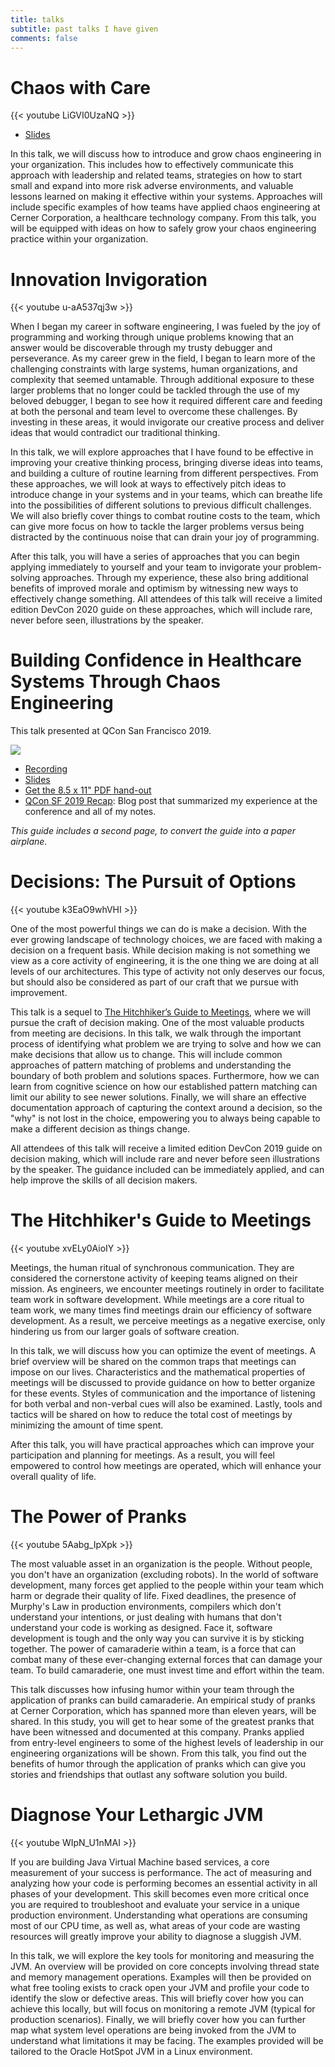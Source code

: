 ```yaml
---
title: talks
subtitle: past talks I have given
comments: false
---
```


# Chaos with Care

{{< youtube LiGVI0UzaNQ >}}

* [Slides](/slides/chaos-carnival-feb-2021.pdf)

In this talk, we will discuss how to introduce and grow chaos engineering in your organization. This includes how to effectively communicate this approach with leadership and related teams, strategies on how to start small and expand into more risk adverse environments, and valuable lessons learned on making it effective within your systems. Approaches will include specific examples of how teams have applied chaos engineering at Cerner Corporation, a healthcare technology company. From this talk, you will be equipped with ideas on how to safely grow your chaos engineering practice within your organization.

# Innovation Invigoration

{{< youtube u-aA537qj3w >}}

When I began my career in software engineering, I was fueled by the joy of programming and working through unique problems knowing that an answer would be discoverable through my trusty debugger and perseverance. As my career grew in the field, I began to learn more of the challenging constraints with large systems, human organizations, and complexity that seemed untamable. Through additional exposure to these larger problems that no longer could be tackled through the use of my beloved debugger, I began to see how it required different care and feeding at both the personal and team level to overcome these challenges. By investing in these areas, it would invigorate our creative process and deliver ideas that would contradict our traditional thinking.

In this talk, we will explore approaches that I have found to be effective in improving your creative thinking process, bringing diverse ideas into teams, and building a culture of routine learning from different perspectives. From these approaches, we will look at ways to effectively pitch ideas to introduce change in your systems and in your teams, which can breathe life into the possibilities of different solutions to previous difficult challenges. We will also briefly cover things to combat routine costs to the team, which can give more focus on how to tackle the larger problems versus being distracted by the continuous noise that can drain your joy of programming.

After this talk, you will have a series of approaches that you can begin applying immediately to yourself and your team to invigorate your problem-solving approaches. Through my experience, these also bring additional benefits of improved morale and optimism by witnessing new ways to effectively change something. All attendees of this talk will receive a limited edition DevCon 2020 guide on these approaches, which will include rare, never before seen, illustrations by the speaker.

# Building Confidence in Healthcare Systems Through Chaos Engineering

This talk presented at QCon San Francisco 2019.

[![](/img/qcon-sf-2019/slides-preview.png)](https://www.infoq.com/presentations/cerner-resiliency)

* [Recording](https://www.infoq.com/presentations/cerner-resiliency)
* [Slides](/static/slides/qcon-sf-2019-confidence-building-w-chaos-engineering.pdf)
* [Get the 8.5 x 11" PDF hand-out](/guides/getting-started-w-chaos-exp-guide.pdf)
* [QCon SF 2019 Recap](/post/qcon-sf-2019-recap): Blog post that summarized my experience at the conference and all of my notes.

_This guide includes a second page, to convert the guide into a paper airplane._

# Decisions: The Pursuit of Options

{{< youtube k3EaO9whVHI >}}

One of the most powerful things we can do is make a decision. With the ever growing landscape of technology choices, we are faced with making a decision on a frequent basis. While decision making is not something we view as a core activity of engineering, it is the one thing we are doing at all levels of our architectures. This type of activity not only deserves our focus, but should also be considered as part of our craft that we pursue with improvement.

This talk is a sequel to [The Hitchhiker’s Guide to Meetings](https://youtu.be/xvELy0AioIY), where we will pursue the craft of decision making. One of the most valuable products from meeting are decisions. In this talk, we walk through the important process of identifying what problem we are trying to solve and how we can make decisions that allow us to change. This will include common approaches of pattern matching of problems and understanding the boundary of both problem and solutions spaces. Furthermore, how we can learn from cognitive science on how our established pattern matching can limit our ability to see newer solutions. Finally, we will share an effective documentation approach of capturing the context around a decision, so the "why" is not lost in the choice, empowering you to always being capable to make a different decision as things change.

All attendees of this talk will receive a limited edition DevCon 2019 guide on decision making, which will include rare and never before seen illustrations by the speaker. The guidance included can be immediately applied, and can help improve the skills of all decision makers.

# The Hitchhiker's Guide to Meetings

{{< youtube xvELy0AioIY >}}

Meetings, the human ritual of synchronous communication. They are considered the cornerstone activity of keeping teams aligned on their mission. As engineers, we encounter meetings routinely in order to facilitate team work in software development. While meetings are a core ritual to team work, we many times find meetings drain our efficiency of software development. As a result, we perceive meetings as a negative exercise, only hindering us from our larger goals of software creation.

In this talk, we will discuss how you can optimize the event of meetings. A brief overview will be shared on the common traps that meetings can impose on our lives. Characteristics and the mathematical properties of meetings will be discussed to provide guidance on how to better organize for these events. Styles of communication and the importance of listening for both verbal and non-verbal cues will also be examined. Lastly, tools and tactics will be shared on how to reduce the total cost of meetings by minimizing the amount of time spent.

After this talk, you will have practical approaches which can improve your participation and planning for meetings. As a result, you will feel empowered to control how meetings are operated, which will enhance your overall quality of life.

# The Power of Pranks

{{< youtube 5Aabg_IpXpk >}}

The most valuable asset in an organization is the people. Without people, you don't have an organization (excluding robots). In the world of software development, many forces get applied to the people within your team which harm or degrade their quality of life. Fixed deadlines, the presence of Murphy's Law in production environments, compilers which don't understand your intentions, or just dealing with humans that don't understand your code is working as designed. Face it, software development is tough and the only way you can survive it is by sticking together. The power of camaraderie within a team, is a force that can combat many of these ever-changing external forces that can damage your team. To build camaraderie, one must invest time and effort within the team.

This talk discusses how infusing humor within your team through the application of pranks can build camaraderie. An empirical study of pranks at Cerner Corporation, which has spanned more than eleven years, will be shared. In this study, you will get to hear some of the greatest pranks that have been witnessed and documented at this company. Pranks applied from entry-level engineers to some of the highest levels of leadership in our engineering organizations will be shown. From this talk, you find out the benefits of humor through the application of pranks which can give you stories and friendships that outlast any software solution you build.

# Diagnose Your Lethargic JVM

{{< youtube WIpN_U1nMAI >}}

If you are building Java Virtual Machine based services, a core measurement of your success is performance.  The act of measuring and analyzing how your code is performing becomes an essential activity in all phases of your development. This skill becomes even more critical once you are required to troubleshoot and evaluate your service in a unique production environment. Understanding what operations are consuming most of our CPU time, as well as, what areas of your code are wasting resources will greatly improve your ability to diagnose a sluggish JVM.

In this talk, we will explore the key tools for monitoring and measuring the JVM. An overview will be provided on core concepts involving thread state and memory management operations. Examples will then be provided on what free tooling exists to crack open your JVM and profile your code to identify the slow or defective areas. This will briefly cover how you can achieve this locally, but will focus on monitoring a remote JVM (typical for production scenarios). Finally, we will briefly cover how you can further map what system level operations are being invoked from the JVM to understand what limitations it may be facing. The examples provided will be tailored to the Oracle HotSpot JVM in a Linux environment.